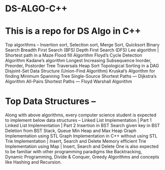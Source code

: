 # DS-ALGO-C++
# This is a repo for DS Algo in C++
Top algorithms –
Insertion sort, Selection sort,
Merge Sort, Quicksort
Binary Search
Breadth First Search (BFS)
Depth First Search (DFS)
Lee algorithm | Shortest path in a Maze
Flood fill Algorithm
Floyd’s Cycle Detection Algorithm
Kadane’s algorithm
Longest Increasing Subsequence
Inorder, Preorder, Postorder Tree Traversals
Heap Sort
Topological Sorting in a DAG
Disjoint-Set Data Structure (Union-Find Algorithm)
Kruskal’s Algorithm for finding Minimum Spanning Tree
Single-Source Shortest Paths — Dijkstra’s Algorithm
All-Pairs Shortest Paths — Floyd Warshall Algorithm
# Top Data Structures –
Along with above algorithms, every computer science student is expected to implement below data structures –
Linked List Implementation | Part 1
Linked List Implementation | Part 2
Insertion in BST
Search given key in BST
Deletion from BST
Stack, Queue
Min Heap and Max Heap
Graph Implementation using STL
Graph Implementation in C++ without using STL
Trie Implementation | Insert, Search and Delete
Memory efficient Trie Implementation using Map | Insert, Search and Delete
One is also expected to be familiar with other programming paradigms like Backtracking, Dynamic Programming, Divide & Conquer, Greedy Algorithms and concepts like Hashing and Recursion.

